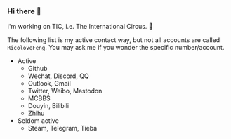 ### Hi there 👋

I'm working on TIC, i.e. The International Circus. 🤡

The following list is my active contact way, but not all accounts are called `RicoloveFeng`. You may ask me if you wonder the specific number/account.

* Active
  * Github
  * Wechat, Discord, QQ
  * Outlook, Gmail
  * Twitter, Weibo, Mastodon
  * MCBBS
  * Douyin, Bilibili
  * Zhihu
* Seldom active
  * Steam, Telegram, Tieba



<!--
**RicoloveFeng/RicoloveFeng** is a ✨ _special_ ✨ repository because its `README.md` (this file) appears on your GitHub profile.

Here are some ideas to get you started:

- 🔭 I’m currently working on ...
- 🌱 I’m currently learning ...
- 👯 I’m looking to collaborate on ...
- 🤔 I’m looking for help with ...
- 💬 Ask me about ...
- 📫 How to reach me: ...
- 😄 Pronouns: ...
- ⚡ Fun fact: ...
-->
